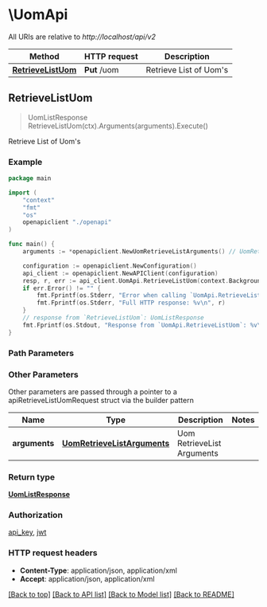 # \UomApi

All URIs are relative to *http://localhost/api/v2*

Method | HTTP request | Description
------------- | ------------- | -------------
[**RetrieveListUom**](UomApi.md#RetrieveListUom) | **Put** /uom | Retrieve List of Uom&#39;s



## RetrieveListUom

> UomListResponse RetrieveListUom(ctx).Arguments(arguments).Execute()

Retrieve List of Uom's



### Example

```go
package main

import (
    "context"
    "fmt"
    "os"
    openapiclient "./openapi"
)

func main() {
    arguments := *openapiclient.NewUomRetrieveListArguments() // UomRetrieveListArguments | Uom RetrieveList Arguments

    configuration := openapiclient.NewConfiguration()
    api_client := openapiclient.NewAPIClient(configuration)
    resp, r, err := api_client.UomApi.RetrieveListUom(context.Background()).Arguments(arguments).Execute()
    if err.Error() != "" {
        fmt.Fprintf(os.Stderr, "Error when calling `UomApi.RetrieveListUom``: %v\n", err)
        fmt.Fprintf(os.Stderr, "Full HTTP response: %v\n", r)
    }
    // response from `RetrieveListUom`: UomListResponse
    fmt.Fprintf(os.Stdout, "Response from `UomApi.RetrieveListUom`: %v\n", resp)
}
```

### Path Parameters



### Other Parameters

Other parameters are passed through a pointer to a apiRetrieveListUomRequest struct via the builder pattern


Name | Type | Description  | Notes
------------- | ------------- | ------------- | -------------
 **arguments** | [**UomRetrieveListArguments**](UomRetrieveListArguments.md) | Uom RetrieveList Arguments | 

### Return type

[**UomListResponse**](UomListResponse.md)

### Authorization

[api_key](../README.md#api_key), [jwt](../README.md#jwt)

### HTTP request headers

- **Content-Type**: application/json, application/xml
- **Accept**: application/json, application/xml

[[Back to top]](#) [[Back to API list]](../README.md#documentation-for-api-endpoints)
[[Back to Model list]](../README.md#documentation-for-models)
[[Back to README]](../README.md)

